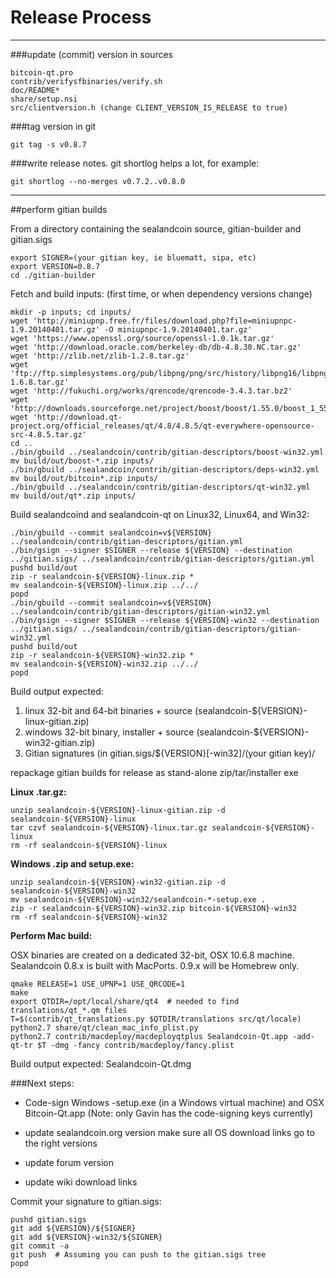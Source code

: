 Release Process
====================

* * *

###update (commit) version in sources


	bitcoin-qt.pro
	contrib/verifysfbinaries/verify.sh
	doc/README*
	share/setup.nsi
	src/clientversion.h (change CLIENT_VERSION_IS_RELEASE to true)

###tag version in git

	git tag -s v0.8.7

###write release notes. git shortlog helps a lot, for example:

	git shortlog --no-merges v0.7.2..v0.8.0

* * *

##perform gitian builds

 From a directory containing the sealandcoin source, gitian-builder and gitian.sigs
  
	export SIGNER=(your gitian key, ie bluematt, sipa, etc)
	export VERSION=0.8.7
	cd ./gitian-builder

 Fetch and build inputs: (first time, or when dependency versions change)

	mkdir -p inputs; cd inputs/
	wget 'http://miniupnp.free.fr/files/download.php?file=miniupnpc-1.9.20140401.tar.gz' -O miniupnpc-1.9.20140401.tar.gz'
	wget 'https://www.openssl.org/source/openssl-1.0.1k.tar.gz'
	wget 'http://download.oracle.com/berkeley-db/db-4.8.30.NC.tar.gz'
	wget 'http://zlib.net/zlib-1.2.8.tar.gz'
	wget 'ftp://ftp.simplesystems.org/pub/libpng/png/src/history/libpng16/libpng-1.6.8.tar.gz'
	wget 'http://fukuchi.org/works/qrencode/qrencode-3.4.3.tar.bz2'
	wget 'http://downloads.sourceforge.net/project/boost/boost/1.55.0/boost_1_55_0.tar.bz2'
	wget 'http://download.qt-project.org/official_releases/qt/4.8/4.8.5/qt-everywhere-opensource-src-4.8.5.tar.gz'
	cd ..
	./bin/gbuild ../sealandcoin/contrib/gitian-descriptors/boost-win32.yml
	mv build/out/boost-*.zip inputs/
	./bin/gbuild ../sealandcoin/contrib/gitian-descriptors/deps-win32.yml
	mv build/out/bitcoin*.zip inputs/
	./bin/gbuild ../sealandcoin/contrib/gitian-descriptors/qt-win32.yml
	mv build/out/qt*.zip inputs/

 Build sealandcoind and sealandcoin-qt on Linux32, Linux64, and Win32:
  
	./bin/gbuild --commit sealandcoin=v${VERSION} ../sealandcoin/contrib/gitian-descriptors/gitian.yml
	./bin/gsign --signer $SIGNER --release ${VERSION} --destination ../gitian.sigs/ ../sealandcoin/contrib/gitian-descriptors/gitian.yml
	pushd build/out
	zip -r sealandcoin-${VERSION}-linux.zip *
	mv sealandcoin-${VERSION}-linux.zip ../../
	popd
	./bin/gbuild --commit sealandcoin=v${VERSION} ../sealandcoin/contrib/gitian-descriptors/gitian-win32.yml
	./bin/gsign --signer $SIGNER --release ${VERSION}-win32 --destination ../gitian.sigs/ ../sealandcoin/contrib/gitian-descriptors/gitian-win32.yml
	pushd build/out
	zip -r sealandcoin-${VERSION}-win32.zip *
	mv sealandcoin-${VERSION}-win32.zip ../../
	popd

  Build output expected:

  1. linux 32-bit and 64-bit binaries + source (sealandcoin-${VERSION}-linux-gitian.zip)
  2. windows 32-bit binary, installer + source (sealandcoin-${VERSION}-win32-gitian.zip)
  3. Gitian signatures (in gitian.sigs/${VERSION}[-win32]/(your gitian key)/

repackage gitian builds for release as stand-alone zip/tar/installer exe

**Linux .tar.gz:**

	unzip sealandcoin-${VERSION}-linux-gitian.zip -d sealandcoin-${VERSION}-linux
	tar czvf sealandcoin-${VERSION}-linux.tar.gz sealandcoin-${VERSION}-linux
	rm -rf sealandcoin-${VERSION}-linux

**Windows .zip and setup.exe:**

	unzip sealandcoin-${VERSION}-win32-gitian.zip -d sealandcoin-${VERSION}-win32
	mv sealandcoin-${VERSION}-win32/sealandcoin-*-setup.exe .
	zip -r sealandcoin-${VERSION}-win32.zip bitcoin-${VERSION}-win32
	rm -rf sealandcoin-${VERSION}-win32

**Perform Mac build:**

  OSX binaries are created on a dedicated 32-bit, OSX 10.6.8 machine.
  Sealandcoin 0.8.x is built with MacPorts.  0.9.x will be Homebrew only.

	qmake RELEASE=1 USE_UPNP=1 USE_QRCODE=1
	make
	export QTDIR=/opt/local/share/qt4  # needed to find translations/qt_*.qm files
	T=$(contrib/qt_translations.py $QTDIR/translations src/qt/locale)
	python2.7 share/qt/clean_mac_info_plist.py
	python2.7 contrib/macdeploy/macdeployqtplus Sealandcoin-Qt.app -add-qt-tr $T -dmg -fancy contrib/macdeploy/fancy.plist

 Build output expected: Sealandcoin-Qt.dmg

###Next steps:

* Code-sign Windows -setup.exe (in a Windows virtual machine) and
  OSX Bitcoin-Qt.app (Note: only Gavin has the code-signing keys currently)

* update sealandcoin.org version
  make sure all OS download links go to the right versions

* update forum version

* update wiki download links

Commit your signature to gitian.sigs:

	pushd gitian.sigs
	git add ${VERSION}/${SIGNER}
	git add ${VERSION}-win32/${SIGNER}
	git commit -a
	git push  # Assuming you can push to the gitian.sigs tree
	popd

